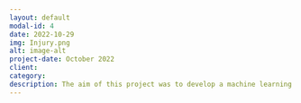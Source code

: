 ```yaml
---
layout: default
modal-id: 4
date: 2022-10-29
img: Injury.png
alt: image-alt
project-date: October 2022
client: 
category: 
description: The aim of this project was to develop a machine learning model that can predict injuries based on the training regimen of an athlete. It can be used to make injury prevention approaches easier to develop. This project focuses on Machine Learning Classification analyses, and it uses two (2) separate datasets, namely, the weekly & daily. The dataset was downloaded via Kaggle platform. </p><p> The project prediction was based on three (3) models on the weekly approach dataset namely, the DNN, K-NN, and XGBoost algorithm while on the daily approach, the project also implemented four models, namely, DNN, K-NN and XGBoost. Thus, the best-performing model on the daily dataset was K-NN with an accuracy of 97%. The weekly dataset on the other hand, k-NN was the best model with about 97% accuracy (f1-score). Furthermore, the feature with the highest influence on injury status was the ‘sum of max km’ with about 4.7 to 34.5km per day according to explorations on the data.</p><b>Attached here is the project GitHub repository!</b><a href="https://github.com/Abdullah2020/Hamoye-2022-Capstone-Project_Neural_Network_Group/" target="_blank"</i> Link.
---
```

